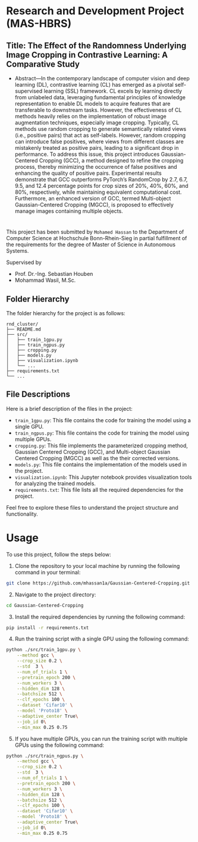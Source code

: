 # Research and Development Project (MAS-HBRS)
## Title: The Effect of the Randomness Underlying Image Cropping in Contrastive Learning: A Comparative Study 
* Abstract—In the contemporary landscape of computer vision and deep learning (DL), contrastive learning (CL) has emerged as a pivotal self-supervised learning (SSL) framework. CL excels by learning directly from unlabeled data, leveraging fundamental principles of knowledge representation to enable DL models to acquire features that are transferable to downstream tasks. However, the effectiveness of CL methods heavily relies on the implementation of robust image augmentation techniques, especially image cropping. Typically, CL methods use random cropping to generate semantically related views (i.e., positive pairs) that act as self-labels. However, random cropping can introduce false positives, where views from different classes are mistakenly treated as positive pairs, leading to a significant drop in performance. To address this issue, this project introduces Gaussian-Centered Cropping (GCC), a method designed to refine the cropping process, thereby minimizing the occurrence of false positives and enhancing the quality of positive pairs. Experimental results demonstrate that GCC outperforms PyTorch’s RandomCrop by 2.7, 6.7, 9.5, and 12.4 percentage points for crop sizes of 20%, 40%, 60%, and 80%, respectively, while maintaining equivalent computational cost. Furthermore, an enhanced version of GCC, termed Multi-object Gaussian-Centered Cropping (MGCC), is proposed to effectively manage images containing multiple objects.
#
This project has been submitted by `Mohamed Hassan` to the Department of Computer Science at Hochschule Bonn-Rhein-Sieg in partial fulfillment of the requirements for the degree of Master of Science in Autonomous Systems.


Supervised by 
- Prof. Dr.-Ing. Sebastian Houben 
- Mohammad Wasil, M.Sc.

## Folder Hierarchy

The folder hierarchy for the project is as follows:

```
rnd_cluster/
├── README.md
├── src/
│   ├── train_1gpu.py
│   ├── train_ngpus.py
│   ├── cropping.py
│   ├── models.py
│   ├── visualization.ipynb
│   └── ...
├── requirements.txt
└── ...
```

## File Descriptions

Here is a brief description of the files in the project:

- `train_1gpu.py`: This file contains the code for training the model using a single GPU.
- `train_ngpus.py`: This file contains the code for training the model using multiple GPUs.
- `cropping.py`: This file implements the parameterized cropping method, Gaussian Centered Cropping (GCC), and Multi-object Gaussian Centered Cropping (MGCC) as well as the their corrected versions.
- `models.py`: This file contains the implementation of the models used in the project.
- `visualization.ipynb`: This Jupyter notebook provides visualization tools for analyzing the trained models.
- `requirements.txt`: This file lists all the required dependencies for the project.

Feel free to explore these files to understand the project structure and functionality.







# Usage

To use this project, follow the steps below:

1. Clone the repository to your local machine by running the following command in your terminal:

```bash
git clone https://github.com/mhassan1a/Gaussian-Centered-Cropping.git
```

2. Navigate to the project directory:

```bash
cd Gaussian-Centered-Cropping
```

3. Install the required dependencies by running the following command:

```bash
pip install -r requirements.txt
```

4. Run the training script with a single GPU using the following command:

```bash
python ./src/train_1gpu.py \
    --method gcc \
    --crop_size 0.2 \
    --std  3 \
    --num_of_trials 1 \
    --pretrain_epoch 200 \
    --num_workers 3 \
    --hidden_dim 128 \
    --batchsize 512 \
    --clf_epochs 100 \
    --dataset 'Cifar10' \
    --model 'Proto18' \
    --adaptive_center True\
    --job_id 0\
    --min_max 0.25 0.75
```

5. If you have multiple GPUs, you can run the training script with multiple GPUs using the following command:

```bash
python ./src/train_ngpus.py \
    --method gcc \
    --crop_size 0.2 \
    --std  3 \
    --num_of_trials 1 \
    --pretrain_epoch 200 \
    --num_workers 3 \
    --hidden_dim 128 \
    --batchsize 512 \
    --clf_epochs 100 \
    --dataset 'Cifar10' \
    --model 'Proto18' \
    --adaptive_center True\
    --job_id 0\
    --min_max 0.25 0.75
```





